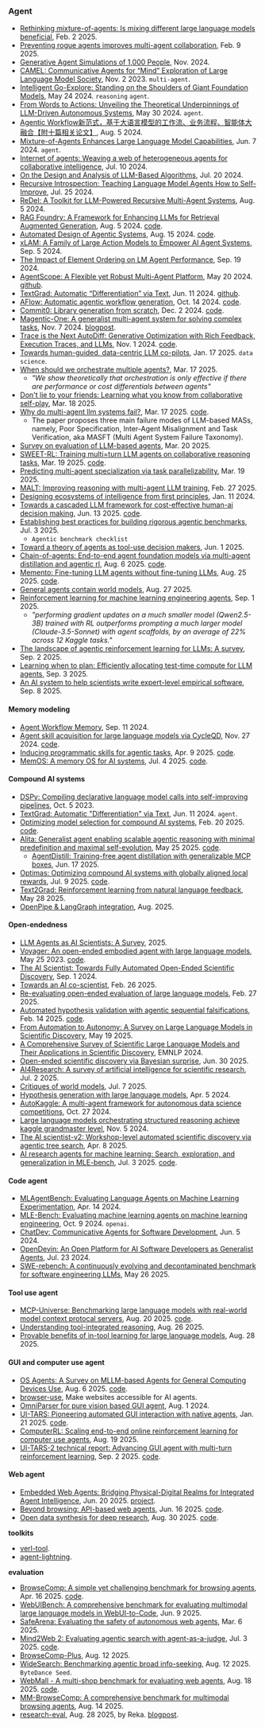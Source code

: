 
### Agent

- [Rethinking mixture-of-agents: Is mixing different large language models beneficial](https://arxiv.org/pdf/2502.00674), Feb. 2 2025.
- [Preventing rogue agents improves multi-agent collaboration](https://arxiv.org/abs/2502.05986), Feb. 9 2025.
- [Generative Agent Simulations of 1,000 People](https://arxiv.org/pdf/2411.10109), Nov. 2024.
- [CAMEL: Communicative Agents for “Mind” Exploration of Large Language Model Society](https://arxiv.org/pdf/2303.17760), Nov. 2 2023. `multi-agent`.
- [Intelligent Go-Explore: Standing on the Shoulders of Giant Foundation Models](https://arxiv.org/pdf/2405.15143), May 24 2024. `reasoning` `agent`.
- [From Words to Actions: Unveiling the Theoretical Underpinnings of LLM-Driven Autonomous Systems](https://arxiv.org/pdf/2405.19883), May 30 2024. `agent`.
- [Agentic Workflow新范式，基于大语言模型的工作流、业务流程、智能体大融合【附十篇相关论文】](https://mp.weixin.qq.com/s/i9QB_OtUboHnoZOKn-oKmA), Aug. 5 2024.
- [Mixture-of-Agents Enhances Large Language Model Capabilities](https://arxiv.org/pdf/2406.04692), Jun. 7 2024. `agent`.
- [Internet of agents: Weaving a web of heterogeneous agents for collaborative intelligence](https://arxiv.org/pdf/2407.07061), Jul. 10 2024.
- [On the Design and Analysis of LLM-Based Algorithms](https://arxiv.org/pdf/2407.14788), Jul. 20 2024.
- [Recursive Introspection: Teaching Language Model Agents How to Self-Improve](https://arxiv.org/pdf/2407.18219), Jul. 25 2024.
- [ReDel: A Toolkit for LLM-Powered Recursive Multi-Agent Systems](https://arxiv.org/pdf/2408.02248), Aug. 5 2024.
- [RAG Foundry: A Framework for Enhancing LLMs for Retrieval Augmented Generation](https://arxiv.org/pdf/2408.02545), Aug. 5 2024. [code](https://github.com/IntelLabs/RAGFoundry).
- [Automated Design of Agentic Systems](https://arxiv.org/pdf/2408.08435), Aug. 15 2024. [code](https://github.com/ShengranHu/ADAS).
- [xLAM: A Family of Large Action Models to Empower AI Agent Systems](https://arxiv.org/pdf/2409.03215), Sep. 5 2024.
- [The Impact of Element Ordering on LM Agent Performance](https://arxiv.org/pdf/2409.12089), Sep. 19 2024.
- [AgentScope: A Flexible yet Robust Multi-Agent Platform](https://arxiv.org/pdf/2402.14034), May 20 2024. [github](https://github.com/modelscope/agentscope).
- [TextGrad: Automatic “Differentiation” via Text](https://arxiv.org/pdf/2406.07496), Jun. 11 2024. [github](https://github.com/zou-group/textgrad).
- [AFlow: Automatic agentic workflow generation](https://arxiv.org/pdf/2410.10762), Oct. 14 2024. [code](https://github.com/geekan/MetaGPT).
- [Commit0: Library generation from scratch](https://arxiv.org/pdf/2412.01769), Dec. 2 2024. [code](https://github.com/commit-0/commit0).
- [Magentic-One: A generalist multi-agent system for solving complex tasks](https://arxiv.org/pdf/2411.04468), Nov. 7 2024. [blogpost](https://www.microsoft.com/en-us/research/articles/magentic-one-a-generalist-multi-agent-system-for-solving-complex-tasks/).
- [Trace is the Next AutoDiff: Generative Optimization with Rich Feedback, Execution Traces, and LLMs](https://arxiv.org/pdf/2406.16218), Nov. 1 2024. [code](https://microsoft.github.io/Trace/).
- [Towards human-guided, data-centric LLM co-pilots](https://arxiv.org/pdf/2501.10321), Jan. 17 2025. `data science`.
- [When should we orchestrate multiple agents?](https://arxiv.org/pdf/2503.13577), Mar. 17 2025.
  - _"We show theoretically that orchestration is only effective if there are performance or cost differentials between agents"_
- [Don't lie to your friends: Learning what you know from collaborative self-play](https://arxiv.org/abs/2503.14481), Mar. 18 2025.
- [Why do multi-agent llm systems fail?](https://arxiv.org/abs/2503.13657), Mar. 17 2025. [code](https://github.com/multi-agent-systems-failure-taxonomy/MASFT).
  - The paper proposes three main failure modes of LLM-based MASs, namely, Poor Specification, Inter-Agent Misalignment and Task Verification, aka MASFT (Multi Agent System Failure Taxonomy).
- [Survey on evaluation of LLM-based agents](https://arxiv.org/pdf/2503.16416), Mar. 20 2025.
- [SWEET-RL: Training multi=turn LLM agents on collaborative reasoning tasks](https://arxiv.org/pdf/2503.15478), Mar. 19 2025. [code](https://github.com/facebookresearch/sweet_rl).
- [Predicting multi-agent specialization via task parallelizability](https://arxiv.org/pdf/2503.15703), Mar. 19 2025.
- [MALT: Improving reasoning with multi-agent LLM training](https://arxiv.org/pdf/2412.01928), Feb. 27 2025.
- [Designing ecosystems of intelligence from first principles](https://arxiv.org/pdf/2212.01354), Jan. 11 2024.
- [Towards a cascaded LLM framework for cost-effective human-ai decision making](https://arxiv.org/pdf/2506.11887), Jun. 13 2025. [code](https://github.com/fanconic/cascaded-llms).
- [Establishing best practices for building rigorous agentic benchmarks](https://arxiv.org/pdf/2507.02825), Jul. 3 2025.
  - `Agentic benchmark checklist`
- [Toward a theory of agents as tool-use decision makers](https://arxiv.org/pdf/2506.00886), Jun. 1 2025.
- [Chain-of-agents: End-to-end agent foundation models via multi-agent distillation and agentic rl](https://www.arxiv.org/pdf/2508.13167), Aug. 6 2025. [code](https://github.com/OPPO-PersonalAI/Agent_Foundation_Models).
- [Memento: Fine-tuning LLM agents without fine-tuning LLMs](https://arxiv.org/pdf/2508.16153), Aug. 25 2025. [code](https://github.com/Agent-on-the-Fly/Memento).
- [General agents contain world models](https://arxiv.org/pdf/2506.01622), Aug. 27 2025.
- [Reinforcement learning for machine learning engineering agents](https://arxiv.org/pdf/2509.01684), Sep. 1 2025.
  - _"performing gradient updates on a much smaller model (Qwen2.5-3B) trained with RL outperforms prompting a much larger model (Claude-3.5-Sonnet) with agent scaffolds, by an average of 22% across 12 Kaggle tasks."_ 
- [The landscape of agentic reinforcement learning for LLMs: A survey](https://arxiv.org/pdf/2509.02547), Sep. 2 2025.
- [Learning when to plan: Efficiently allocating test-time compute for LLM agents](https://arxiv.org/pdf/2509.03581), Sep. 3 2025.
- [An AI system to help scientists write expert-level empirical software](https://arxiv.org/pdf/2509.06503), Sep. 8 2025.

#### Memory modeling

- [Agent Workflow Memory](https://arxiv.org/pdf/2409.07429), Sep. 11 2024.
- [Agent skill acquisition for large language models via CycleQD](https://arxiv.org/pdf/2410.14735), Nov. 27 2024. [code](https://github.com/SakanaAI/CycleQD).
- [Inducing programmatic skills for agentic tasks](https://arxiv.org/pdf/2504.06821), Apr. 9 2025. [code](https://github.com/zorazrw/agent-skill-induction).
- [MemOS: A memory OS for AI systems](https://arxiv.org/pdf/2507.03724), Jul. 4 2025. [code](https://github.com/MemTensor/MemOS).

#### Compound AI systems

- [DSPy: Compiling declarative language model calls into self-improving pipelines](https://arxiv.org/abs/2310.03714), Oct. 5 2023.
- [TextGrad: Automatic "Differentiation" via Text](https://arxiv.org/abs/2406.07496), Jun. 11 2024. `agent`.
- [Optimizing model selection for compound AI systems](https://arxiv.org/pdf/2502.14815), Feb. 20 2025. [code](https://github.com/LLMSELECTOR/LLMSELECTOR).
- [Alita: Generalist agent enabling scalable agentic reasoning with minimal predefinition and maximal self-evolution](https://arxiv.org/pdf/2505.20286), May 25 2025. [code](https://github.com/CharlesQ9/Alita).
  - [AgentDistill: Training-free agent distillation with generalizable MCP boxes](), Jun. 17 2025.
- [Optimas: Optimizing compound AI systems with globally aligned local rewards](https://arxiv.org/pdf/2507.03041), Jul. 9 2025. [code](https://github.com/snap-stanford/optimas).
- [Text2Grad: Reinforcement learning from natural language feedback](https://arxiv.org/pdf/2505.22338), May 28 2025.
- [OpenPipe & LangGraph integration](https://art.openpipe.ai/integrations/langgraph-integration), Aug. 2025.

#### Open-endedness

- [LLM Agents as AI Scientists: A Survey](https://openreview.net/pdf?id=bfdUWy6rUA), 2025.
- [Voyager: An open-ended embodied agent with large language models](https://arxiv.org/abs/2305.16291), May 25 2023. [code](https://voyager.minedojo.org/).
- [The AI Scientist: Towards Fully Automated Open-Ended Scientific Discovery](https://arxiv.org/pdf/2408.06292?), Sep. 1 2024.
- [Towards an AI co-scientist](https://arxiv.org/abs/2502.18864), Feb. 26 2025.
- [Re-evaluating open-ended evaluation of large language models](https://arxiv.org/pdf/2502.20170), Feb. 27 2025.
- [Automated hypothesis validation with agentic sequential falsifications](https://arxiv.org/pdf/2502.09858), Feb. 14 2025. [code](https://github.com/snap-stanford/POPPER).
- [From Automation to Autonomy: A Survey on Large Language Models in Scientific Discovery](https://arxiv.org/pdf/2505.13259), May 19 2025.
- [A Comprehensive Survey of Scientific Large Language Models and Their Applications in Scientific Discovery](https://aclanthology.org/2024.emnlp-main.498.pdf), EMNLP 2024.
- [Open-ended scientific discovery via Bayesian surprise](https://arxiv.org/pdf/2507.00310), Jun. 30 2025.
- [AI4Research: A survey of artificial intelligence for scientific research](https://arxiv.org/pdf/2507.01903), Jul. 2 2025.
- [Critiques of world models](https://arxiv.org/pdf/2507.05169), Jul. 7 2025.
- [Hypothesis generation with large language models](https://arxiv.org/pdf/2404.04326v1), Apr. 5 2024.
- [AutoKaggle: A multi-agent framework for autonomous data science competitions](https://arxiv.org/pdf/2410.20424v1), Oct. 27 2024.
- [Large language models orchestrating structured reasoning achieve kaggle grandmaster level](https://arxiv.org/pdf/2411.03562), Nov. 5 2024.
- [The AI scientist-v2: Workshop-level automated scientific discovery via agentic tree search](https://pub.sakana.ai/ai-scientist-v2/paper/paper.pdf), Apr. 8 2025.
- [AI research agents for machine learning: Search, exploration, and generalization in MLE-bench](https://arxiv.org/pdf/2507.02554), Jul. 3 2025. [code](https://arxiv.org/pdf/2507.02554).

#### Code agent

- [MLAgentBench: Evaluating Language Agents on Machine Learning Experimentation](https://arxiv.org/pdf/2310.03302), Apr. 14 2024.
- [MLE-Bench: Evaluating machine learning agents on machine learning engineering](https://arxiv.org/pdf/2410.07095), Oct. 9 2024. `openai`.
- [ChatDev: Communicative Agents for Software Development](https://arxiv.org/pdf/2307.07924), Jun. 5 2024.
- [OpenDevin: An Open Platform for AI Software Developers as Generalist Agents](https://arxiv.org/pdf/2407.16741), Jul. 23 2024.
- [SWE-rebench: A continuously evolving and decontaminated benchmark for software engineering LLMs](https://arxiv.org/abs/2505.20411), May 26 2025.

#### Tool use agent

- [MCP-Universe: Benchmarking large language models with real-world model context protocal servers](https://arxiv.org/pdf/2508.14704), Aug. 20 2025. [code](https://github.com/SalesforceAIResearch/MCP-Universe).
- [Understanding tool-integrated reasoning](https://arxiv.org/pdf/2508.19201), Aug. 26 2025.
- [Provable benefits of in-tool learning for large language models](https://arxiv.org/pdf/2508.20755), Aug. 28 2025.

#### GUI and computer use agent

- [OS Agents: A Survey on MLLM-based Agents for General Computing Devices Use](https://arxiv.org/pdf/2508.04482), Aug. 6 2025. [code](https://os-agent-survey.github.io/).
- [browser-use](https://github.com/browser-use/browser-use), Make websites accessible for AI agents.
- [OmniParser for pure vision based GUI agent](https://arxiv.org/abs/2408.00203), Aug. 1 2024.
- [UI-TARS: Pioneering automated GUI interaction with native agents](https://arxiv.org/abs/2501.12326), Jan. 21 2025. [code](https://github.com/bytedance/UI-TARS?tab=readme-ov-file).
- [ComputerRL: Scaling end-to-end online reinforcement learning for computer use agents](https://arxiv.org/pdf/2508.14040), Aug. 19 2025.
- [UI-TARS-2 technical report: Advancing GUI agent with multi-turn reinforcement learning](https://arxiv.org/pdf/2509.02544), Sep. 2 2025. [code](https://github.com/bytedance/UI-TARS-desktop).

#### Web agent

- [Embedded Web Agents: Bridging Physical-Digital Realms for Integrated Agent Intelligence](https://arxiv.org/pdf/2506.15677), Jun. 20 2025. [project](https://embodied-web-agent.github.io/).
- [Beyond browsing: API-based web agents](https://arxiv.org/pdf/2410.16464), Jun. 16 2025. [code](https://github.com/yueqis/API-Based-Agent).
- [Open data synthesis for deep research](https://arxiv.org/pdf/2509.00375), Aug. 30 2025. [code](https://github.com/VectorSpaceLab/InfoSeek).

**toolkits**
- [verl-tool](https://deepwiki.com/TIGER-AI-Lab/verl-tool).
- [agent-lightning](https://github.com/microsoft/agent-lightning).

**evaluation**
- [BrowseComp: A simple yet challenging benchmark for browsing agents](https://arxiv.org/pdf/2504.12516), Apr. 16 2025. [code](https://arxiv.org/pdf/2504.12516).
- [WebUIBench: A comprehensive benchmark for evaluating multimodal large language models in WebUI-to-Code](https://arxiv.org/pdf/2506.07818), Jun. 9 2025.
- [SafeArena: Evaluating the safety of autonomous web agents](https://arxiv.org/abs/2503.04957), Mar. 6 2025.
- [Mind2Web 2: Evaluating agentic search with agent-as-a-judge](https://arxiv.org/pdf/2506.21506), Jul. 3 2025. [code](https://github.com/OSU-NLP-Group/Mind2Web-2).
- [BrowseComp-Plus](https://github.com/texttron/BrowseComp-Plus), Aug. 12 2025.
- [WideSearch: Benchmarking agentic broad info-seeking](https://widesearch-seed.github.io/), Aug. 12 2025. `ByteDance Seed`.
- [WebMall - A multi-shop benchmark for evaluating web agents](https://arxiv.org/pdf/2508.13024), Aug. 18 2025. [code](https://github.com/wbsg-uni-mannheim/WebMall).
- [MM-BrowseComp: A comprehensive benchmark for multimodal browsing agents](https://www.arxiv.org/pdf/2508.13186), Aug. 14 2025.
- [research-eval](https://github.com/reka-ai/research-eval), Aug. 28 2025, by Reka. [blogpost](https://reka.ai/news/introducing-research-eval-a-benchmark-for-search-augmented-llms).


